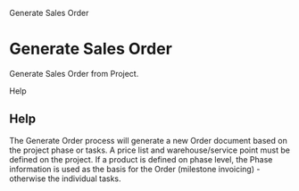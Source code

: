 
Generate Sales Order
# Generate Sales Order


Generate Sales Order from Project.

Help
## Help

The Generate Order process will generate a new Order document based on the project phase or tasks. A price list and warehouse/service point must be defined on the project.  If a product is defined on phase level, the Phase information is used as the basis for the Order (milestone invoicing) - otherwise the individual tasks.
